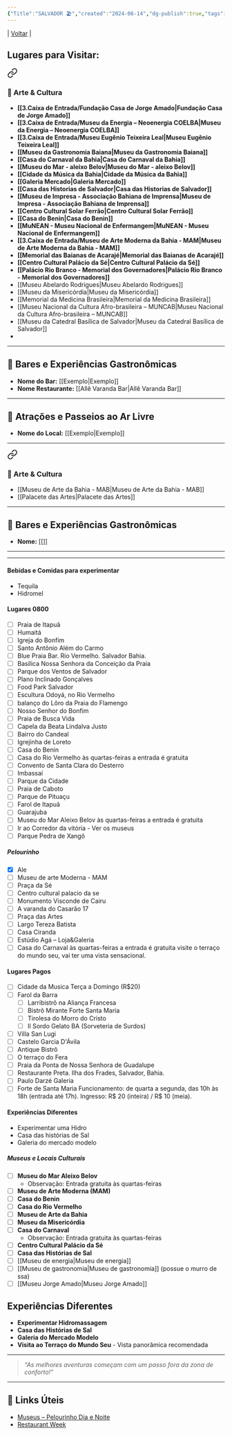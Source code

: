 ```yaml
---
{"Title":"SALVADOR 🏖️","created":"2024-06-14","dg-publish":true,"tags":["pessoal/list","pessoal/viagem"],"permalink":"/1-minha-vida/salvador/","dgPassFrontmatter":true}
---
```


| [Voltar](index) |
## Lugares para Visitar:

<div class="transclusion internal-embed is-loaded"><a class="markdown-embed-link" href="/3-caixa-de-entrada/pelourinho-ssa/" aria-label="Open link"><svg xmlns="http://www.w3.org/2000/svg" width="24" height="24" viewBox="0 0 24 24" fill="none" stroke="currentColor" stroke-width="2" stroke-linecap="round" stroke-linejoin="round" class="svg-icon lucide-link"><path d="M10 13a5 5 0 0 0 7.54.54l3-3a5 5 0 0 0-7.07-7.07l-1.72 1.71"></path><path d="M14 11a5 5 0 0 0-7.54-.54l-3 3a5 5 0 0 0 7.07 7.07l1.71-1.71"></path></svg></a><div class="markdown-embed">




### 🎨 Arte & Cultura
- **[[3.Caixa de Entrada/Fundação Casa de Jorge Amado\|Fundação Casa de Jorge Amado]]**
- **[[3.Caixa de Entrada/Museu da Energia – Neoenergia COELBA\|Museu da Energia – Neoenergia COELBA]]**
- **[[3.Caixa de Entrada/Museu Eugênio Teixeira Leal\|Museu Eugênio Teixeira Leal]]**
- **[[Museu da Gastronomia Baiana\|Museu da Gastronomia Baiana]]**
- **[[Casa do Carnaval da Bahia\|Casa do Carnaval da Bahia]]**
- **[[Museu do Mar - aleixo Belov\|Museu do Mar - aleixo Belov]]**
- **[[Cidade da Música da Bahia\|Cidade da Música da Bahia]]**
- **[[Galeria Mercado\|Galeria Mercado]]**
- **[[Casa das Historias de Salvador\|Casa das Historias de Salvador]]**
- **[[Museu de Impresa - Associação Bahiana de Imprensa\|Museu de Impresa - Associação Bahiana de Imprensa]]**
- **[[Centro Cultural Solar Ferrão\|Centro Cultural Solar Ferrão]]**
- **[[Casa do Benin\|Casa do Benin]]**
- **[[MuNEAN - Museu Nacional de Enfermangem\|MuNEAN - Museu Nacional de Enfermangem]]**
- **[[3.Caixa de Entrada/Museu de Arte Moderna da Bahia - MAM\|Museu de Arte Moderna da Bahia - MAM]]**
- **[[Memorial das Baianas de Acarajé\|Memorial das Baianas de Acarajé]]**
- **[[Centro Cultural Palácio da Sé\|Centro Cultural Palácio da Sé]]**
- **[[Palácio Rio Branco - Memorial dos Governadores\|Palácio Rio Branco - Memorial dos Governadores]]**
- [[Museu Abelardo Rodrigues\|Museu Abelardo Rodrigues]]
- [[Museu da Misericórdia\|Museu da Misericórdia]]
- [[Memorial da Medicina Brasileira\|Memorial da Medicina Brasileira]]
- [[Museu Nacional da Cultura Afro-brasileira – MUNCAB\|Museu Nacional da Cultura Afro-brasileira – MUNCAB]]
- [[Museu da Catedral Basílica de Salvador\|Museu da Catedral Basílica de Salvador]]
- 
---
## 🍹 Bares e Experiências Gastronômicas
- **Nome do Bar:** [[Exemplo\|Exemplo]]
- **Nome Restaurante:** [[Allê Varanda Bar\|Allê Varanda Bar]]
---
## 🌳 Atrações e Passeios ao Ar Livre
- **Nome do Local:** [[Exemplo\|Exemplo]]

</div></div>


---

<div class="transclusion internal-embed is-loaded"><a class="markdown-embed-link" href="/3-caixa-de-entrada/corredor-da-vitoria/" aria-label="Open link"><svg xmlns="http://www.w3.org/2000/svg" width="24" height="24" viewBox="0 0 24 24" fill="none" stroke="currentColor" stroke-width="2" stroke-linecap="round" stroke-linejoin="round" class="svg-icon lucide-link"><path d="M10 13a5 5 0 0 0 7.54.54l3-3a5 5 0 0 0-7.07-7.07l-1.72 1.71"></path><path d="M14 11a5 5 0 0 0-7.54-.54l-3 3a5 5 0 0 0 7.07 7.07l1.71-1.71"></path></svg></a><div class="markdown-embed">




### 🎨 Arte & Cultura
- [[Museu de Arte da Bahia - MAB\|Museu de Arte da Bahia - MAB]]
- [[Palacete das Artes\|Palacete das Artes]]
---
## 🍹 Bares e Experiências Gastronômicas
- **Nome:** [[]]

</div></div>


---

<div class="transclusion internal-embed is-loaded"><div class="markdown-embed">





</div></div>


---
#### Bebidas e Comidas para experimentar
- Tequila
- Hidromel
#### Lugares 0800
- [ ]  Praia de Itapuã
- [ ]  Humaitá
- [ ]  Igreja do Bonfim
- [ ]  Santo Antônio Além do Carmo
- [ ]  Blue Praia Bar. Rio Vermelho. Salvador Bahia.
- [ ]  Basílica Nossa Senhora da Conceição da Praia
- [ ]  Parque dos Ventos de Salvador
- [ ]  Plano Inclinado Gonçalves
- [ ]  Food Park Salvador
- [ ]  Escultura Odoyá, no Rio Vermelho
- [ ]  balanço do Lôro da Praia do Flamengo
- [ ]  Nosso Senhor do Bonfim
- [ ]  Praia de Busca Vida
- [ ]  Capela da Beata Lindalva Justo
- [ ]  Bairro do Candeal
- [ ]  Igrejinha de Loreto
- [ ]  Casa do Benin
- [ ]  Casa do Rio Vermelho
	às quartas-feiras a entrada é gratuita
- [ ]  Convento de Santa Clara do Desterro
- [ ]  Imbassaí
- [ ]  Parque da Cidade
- [ ]  Praia de Caboto
- [ ]  Parque de Pituaçu
- [ ]  Farol de Itapuã
- [ ]  Guarajuba
- [ ] Museu do Mar Aleixo Belov
	às quartas-feiras a entrada é gratuita
- [ ]  Ir ao Corredor da vitória - Ver os museus
- [ ]  Parque Pedra de Xangô
##### Pelourinho
- [x]  Ale
- [ ]  Museu de arte Moderna - MAM
- [ ]  Praça da Sé
- [ ]  Centro cultural palacio da se
- [ ]  Monumento Visconde de Cairu
- [ ]  A varanda do Casarão 17
- [ ]  Praça das Artes
- [ ]  Largo Tereza Batista
- [ ]  Casa Ciranda
- [ ]  Estúdio Agá – Loja&Galeria
- [ ]  Casa do Carnaval
	às quartas-feiras a entrada é gratuita
	visite o terraço do mundo seu, vai ter uma vista sensacional.
#### Lugares Pagos
- [ ]  Cidade da Musica
    Terça a Domingo (R$20)
- [ ]  Farol da Barra
    - [ ]  Larribistrô na Aliança Francesa
    - [ ]  Bistrô Mirante Forte Santa Maria
    - [ ]  Tirolesa do Morro do Cristo
    - [ ]  Il Sordo Gelato BA (Sorveteria de Surdos)
- [ ]  Villa San Lugi
- [ ]  Castelo Garcia D'Ávila
- [ ]  Antique Bistrô
- [ ]  O terraço do Fera
- [ ]  Praia da Ponta de Nossa Senhora de Guadalupe
- [ ]  Restaurante Preta. Ilha dos Frades, Salvador, Bahia.
- [ ]  Paulo Darzé Galeria
- [ ]  Forte de Santa Maria
    Funcionamento: de quarta a segunda, das 10h às 18h (entrada até 17h).
    Ingresso: R$ 20 (inteira) / R$ 10 (meia).
#### Experiências Diferentes
- Experimentar uma Hidro
- Casa das histórias de Sal
- Galeria do mercado modelo

##### Museus e Locais Culturais
- [ ] **Museu do Mar Aleixo Belov**  
  - Observação: Entrada gratuita às quartas-feiras
- [ ] **Museu de Arte Moderna (MAM)**
- [ ] **Casa do Benin**
- [ ] **Casa do Rio Vermelho**
- [ ] **Museu de Arte da Bahia**
- [ ] **Museu da Misericórdia**
- [ ] **Casa do Carnaval**
  - Observação: Entrada gratuita às quartas-feiras
- [ ] **Centro Cultural Palácio da Sé**
- [ ] **Casa das Histórias de Sal**
- [ ] [[Museu de energia\|Museu de energia]]
- [ ] [[Museu de gastronomia\|Museu de gastronomia]] (possue o murro de ssa)
- [ ] [[Museu Jorge Amado\|Museu Jorge Amado]]
## Experiências Diferentes
- **Experimentar Hidromassagem**
- **Casa das Histórias de Sal**
- **Galeria do Mercado Modelo**
- **Visita ao Terraço do Mundo Seu** - Vista panorâmica recomendada
---
> _“As melhores aventuras começam com um passo fora da zona de conforto!”_
---
## 🔗 Links Úteis
- [Museus – Pelourinho Dia e Noite](https://pelourinhodiaenoite.salvador.ba.gov.br/museus/)
- [Restaurant Week](https://restaurantweek.com.br/)